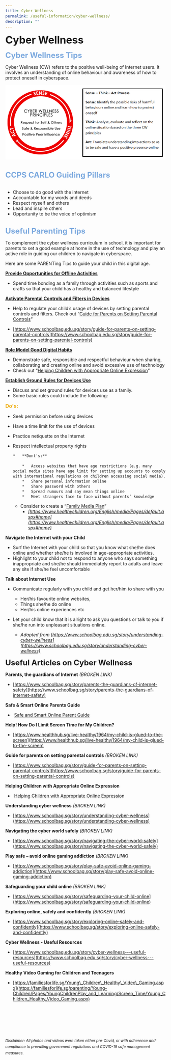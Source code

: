 ```yaml
---
title: Cyber Wellness
permalink: /useful-information/cyber-wellness/
description: ""
---
```

<b><font size="6">Cyber Wellness</font></b>

<b><font size=5 color="#7daadf">Cyber Wellness Tips</font></b>

Cyber Wellness (CW) refers to the positive well-being of Internet users. It involves an understanding of online behaviour and awareness of how to protect oneself in cyberspace.

<center>
	
![](/images/Useful%20Information/Cyber%20Wellness%201.png)

</center>

<br>
<b><font size=5 color="#7daadf">CCPS CARLO Guiding Pillars</font></b>
<br><br>

*   Choose to do good with the internet
*   Accountable for my words and deeds
*   Respect myself and others
*   Lead and inspire others
*   Opportunity to be the voice of optimism

<br>
<b><font size=5 color="#7daadf">Useful Parenting Tips</font></b>

To complement the cyber wellness curriculum in school, it is important for parents to set a good example at home in the use of technology and play an active role in guiding our children to navigate in cyberspace.  
  
Here are some PARENTing Tips to guide your child in this digital age.  
  
<b><u>Provide Opportunities for Offline Activities</u></b>

*   Spend time bonding as a family through activities such as sports and crafts so that your child has a healthy and balanced lifestyle

<b><u>Activate Parental Controls and Filters in Devices</u></b>

*   Help to regulate your child’s usage of devices by setting parental controls and filters. Check out “[Guide for Parents on Setting Parental Controls](https://www.schoolbag.edu.sg/story/guide-for-parents-on-setting-parental-controls)”

*   [https://www.schoolbag.edu.sg/story/guide-for-parents-on-setting-parental-controls](https://www.schoolbag.edu.sg/story/guide-for-parents-on-setting-parental-controls)
  
<b><u>Role Model Good Digital Habits</u></b>

*   Demonstrate safe, responsible and respectful behaviour when sharing, collaborating and creating online and avoid excessive use of technology
*   Check out “[Helping Children with Appropriate Online Expression](/files/Useful%20Information%20-%20Helping%20Children%20with%20Appropriate%20Online%20Expression.pdf)”

<b><u>Establish Ground Rules for Devices Use</u></b>

 *   Discuss and set ground rules for devices use as a family.
 *   Some basic rules could include the following:

<b><font size=3 color="#eeac0d">Do's:</font></b>
* Seek permission before using devices
* Have a time limit for the use of devices
* Practice netiquette on the Internet
* Respect intellectual property rights



      *   **Dont's:**
 
          *   Access websites that have age restrictions (e.g. many social media sites have age limit for setting up accounts to comply with international regulations on children accessing social media).
          *   Share personal information online
          *   Share password with others
          *   Spread rumours and say mean things online
          *   Meet strangers face to face without parents’ knowledge

  

     *   Consider to create a “[Family Media Plan](https://www.healthychildren.org/English/media/Pages/default.aspx#home)”
          *   _[https://www.healthychildren.org/English/media/Pages/default.aspx#home](https://www.healthychildren.org/English/media/Pages/default.aspx#home)_

  
  

**Navigate the Internet with your Child**

*   Surf the Internet with your child so that you know what she/he does online and whether she/he is involved in age-appropriate activities.
*   Highlight to your child not to respond to anyone who says something inappropriate and she/he should immediately report to adults and leave any site if she/he feel uncomfortable

  
  

**Talk about Internet Use**

*   Communicate regularly with you child and get her/him to share with you

     *   Her/his favourite online websites,
     *   Things she/he do online
     *   Her/his online experiences etc
 
   

*   Let your child know that it is alright to ask you questions or talk to you if she/he run into unpleasant situations online. 
    *   _Adapted from [https://www.schoolbag.edu.sg/story/understanding-cyber-wellness](https://www.schoolbag.edu.sg/story/understanding-cyber-wellness)_

  
  
  **<font size="5">Useful Articles on Cyber Wellness</font>**
	

**Parents, the guardians of Internet** *(BROKEN LINK)*

*   [https://www.schoolbag.sg/story/parents-the-guardians-of-internet-safety](https://www.schoolbag.sg/story/parents-the-guardians-of-internet-safety)

  

**Safe & Smart Online Parents Guide**

*    [Safe and Smart Online Parent Guide](/files/Useful%20Information%20-%20Safe%20and%20Smart%20Online%20Parent%20Guide.pdf)

  

**Help! How Do I Limit Screen Time for My Children?**

*   [https://www.healthhub.sg/live-healthy/1964/my-child-is-glued-to-the-screen](https://www.healthhub.sg/live-healthy/1964/my-child-is-glued-to-the-screen)

  

**Guide for parents on setting parental controls** *(BROKEN LINK)*

*   [https://www.schoolbag.sg/story/guide-for-parents-on-setting-parental-controls](https://www.schoolbag.sg/story/guide-for-parents-on-setting-parental-controls)

  

**Helping Children with Appropriate Online Expression**

*    [Helping Children with Appropriate Online Expression](/files/Useful%20Information%20-%20Helping%20Children%20with%20Appropriate%20Online%20Expression.pdf)

  

**Understanding cyber wellness** *(BROKEN LINK)*

*   [https://www.schoolbag.sg/story/understanding-cyber-wellness](https://www.schoolbag.sg/story/understanding-cyber-wellness)

  

**Navigating the cyber world safely** *(BROKEN LINK)*
 
*   [https://www.schoolbag.sg/story/navigating-the-cyber-world-safely](https://www.schoolbag.sg/story/navigating-the-cyber-world-safely)

  

**Play safe – avoid online gaming addiction** *(BROKEN LINK)*

*   [https://www.schoolbag.sg/story/play-safe-avoid-online-gaming-addiction](https://www.schoolbag.sg/story/play-safe-avoid-online-gaming-addiction)

  
**Safeguarding your child online** *(BROKEN LINK)*

*   [https://www.schoolbag.sg/story/safeguarding-your-child-online](https://www.schoolbag.sg/story/safeguarding-your-child-online)

  

**Exploring online, safely and confidently** *(BROKEN LINK)*

*   [https://www.schoolbag.sg/story/exploring-online-safely-and-confidently](https://www.schoolbag.sg/story/exploring-online-safely-and-confidently)

  

**Cyber Wellness - Useful Resources**

*   [https://www.schoolbag.edu.sg/story/cyber-wellness---useful-resources](https://www.schoolbag.edu.sg/story/cyber-wellness---useful-resources)

  
**Healthy Video Gaming for Children and Teenagers**

*   [https://familiesforlife.sg/Young\_Children\_Healthy\_Video\_Gaming.aspx](https://familiesforlife.sg/parenting/Young-Children/Pages/YoungChildrenPlay_and_Learning/Screen_Time/Young_Children_Healthy_Video_Gaming.aspx)



<br><br><br><br><br><br>
<sup>_Disclaimer: All photos and videos were taken either pre-Covid, or with adherence and compliance to prevailing government regulations and COVID-19 safe management measures._</sup>